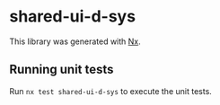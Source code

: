# shared-ui-d-sys

This library was generated with [Nx](https://nx.dev).

## Running unit tests

Run `nx test shared-ui-d-sys` to execute the unit tests.
